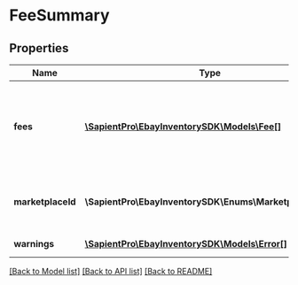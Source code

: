 # FeeSummary

## Properties
| Name              | Type                                                        | Description                                                                                                                                                                                                                                                                                                                                                                                                                                                                                 | Notes      |
|-------------------|-------------------------------------------------------------|---------------------------------------------------------------------------------------------------------------------------------------------------------------------------------------------------------------------------------------------------------------------------------------------------------------------------------------------------------------------------------------------------------------------------------------------------------------------------------------------|------------|
| **fees**          | [**\SapientPro\EbayInventorySDK\Models\Fee[]**](Fee.md)     | This container is an array of listing fees that can be expected to be applied to an offer on the specified eBay marketplace (&lt;strong&gt;marketplaceId&lt;/strong&gt; value). Many fee types will get returned even when they are &lt;code&gt;0.0&lt;/code&gt;.&lt;br/&gt;&lt;br/&gt;See the &lt;a href&#x3D;\&quot;https://pages.ebay.com/help/sell/fees.html\&quot; target&#x3D;\&quot;_blank\&quot;&gt;Standard selling fees&lt;/a&gt; help page for more information on listing fees. | [optional] |
| **marketplaceId** | **\SapientPro\EbayInventorySDK\Enums\MarketplaceEnum**      | This is the unique identifier of the eBay site for which  listing fees for the offer are applicable. For implementation help, refer to &lt;a href&#x3D;&#x27;https://developer.ebay.com/api-docs/sell/inventory/types/slr:MarketplaceEnum&#x27;&gt;eBay API documentation&lt;/a&gt;                                                                                                                                                                                                         | [optional] |
| **warnings**      | [**\SapientPro\EbayInventorySDK\Models\Error[]**](Error.md) | This container will contain an array of errors and/or warnings when a call is made, and errors and/or warnings occur.                                                                                                                                                                                                                                                                                                                                                                       | [optional] |

[[Back to Model list]](../../README.md#documentation-for-models) [[Back to API list]](../../README.md#documentation-for-api-endpoints) [[Back to README]](../../README.md)

